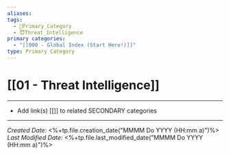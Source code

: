 ```yaml
---
aliases: 
tags:
  - 🥇Primary_Category
  - 😈Threat_Intelligence
primary categories:
  - "[[000 - Global Index (Start Here!)]]"
type: Primary Category
---
```

# [[01 - Threat Intelligence]]

***

* Add link(s) [[]] to related SECONDARY categories

***

*Created Date*: <%+tp.file.creation_date("MMMM Do YYYY (HH:mm a)")%>  
*Last Modified Date*: <%+tp.file.last_modified_date("MMMM Do YYYY (HH:mm a)")%>
